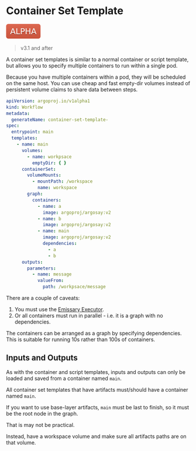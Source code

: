 # Container Set Template

![alpha](assets/alpha.svg)

> v3.1 and after

A container set templates is similar to a normal container or script template, but allows you to specify multiple
containers to run within a single pod.

Because you have multiple containers within a pod, they will be scheduled on the same host. You can use cheap and fast
empty-dir volumes instead of persistent volume claims to share data between steps.

```yaml
apiVersion: argoproj.io/v1alpha1
kind: Workflow
metadata:
  generateName: container-set-template-
spec:
  entrypoint: main
  templates:
    - name: main
      volumes:
        - name: workpsace
          emptyDir: { }
      containerSet:
        volumeMounts:
          - mountPath: /workspace
            name: workspace
        graph:
          containers:
            - name: a
              image: argoproj/argosay:v2
            - name: b
              image: argoproj/argosay:v2
            - name: main
              image: argoproj/argosay:v2
              dependencies:
                - a
                - b
      outputs:
        parameters:
          - name: message
            valueFrom:
              path: /workpsace/message
```

There are a couple of caveats:

1. You must use the [Emissary Executor](workflow-executors.md#emissary-emissary).
2. Or all containers must run in parallel - i.e. it is a graph with no dependencies.

The containers can be arranged as a graph by specifying dependencies. This is suitable for running 10s rather than 100s
of containers.

## Inputs and Outputs

As with the container and script templates, inputs and outputs can only be loaded and saved from a container
named `main`.

All container set templates that have artifacts must/should have a container named `main`.

If you want to use base-layer artifacts, `main` must be last to finish, so it must be the root node in the graph.

That is may not be practical.

Instead, have a workspace volume and make sure all artifacts paths are on that volume.
